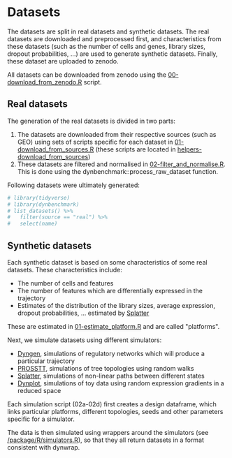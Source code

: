 Datasets
================

The datasets are split in real datasets and synthetic datasets. The real datasets are downloaded and preprocessed first, and characteristics from these datasets (such as the number of cells and genes, library sizes, dropout probabilities, ...) are used to generate synthetic datasets. Finally, these dataset are uploaded to zenodo.

All datasets can be downloaded from zenodo using the [00-download\_from\_zenodo.R](00-download_from_zenodo.R) script.

Real datasets
-------------

The generation of the real datasets is divided in two parts:

1.  The datasets are downloaded from their respective sources (such as GEO) using sets of scripts specific for each dataset in [01-download\_from\_sources.R](01-download_from_sources.R) (these scripts are located in [helpers-download\_from\_sources](helpers-download_from_sources))
2.  These datasets are filtered and normalised in [02-filter\_and\_normalise.R](02-filter_and_normalise.R). This is done using the dynbenchmark::process\_raw\_dataset function.

Following datasets were ultimately generated:

``` r
# library(tidyverse)
# library(dynbenchmark)
# list_datasets() %>% 
#   filter(source == "real") %>% 
#   select(name)
```

Synthetic datasets
------------------

Each synthetic dataset is based on some characteristics of some real datasets. These characteristics include:

-   The number of cells and features
-   The number of features which are differentially expressed in the trajectory
-   Estimates of the distribution of the library sizes, average expression, dropout probabilities, ... estimated by [Splatter](https://github.com/Oshlack/splatter)

These are estimated in [01-estimate\_platform.R](01-estimate_platform.R) and are called "platforms".

Next, we simulate datasets using different simulators:

-   [Dyngen](https://github.com/dynverse/dyngen), simulations of regulatory networks which will produce a particular trajectory
-   [PROSSTT](https://github.com/soedinglab/prosstt), simulations of tree topologies using random walks
-   [Splatter](https://github.com/Oshlack/splatter), simulations of non-linear paths between different states
-   [Dynplot](https://github.com/dynverse/dynplot), simulations of toy data using random expression gradients in a reduced space

Each simulation script (02a-02d) first creates a design dataframe, which links particular platforms, different topologies, seeds and other parameters specific for a simulator.

The data is then simulated using wrappers around the simulators (see [/package/R/simulators.R](/package/R/simulators.R)), so that they all return datasets in a format consistent with dynwrap.
